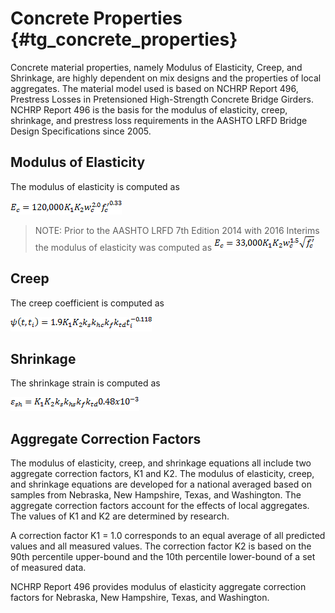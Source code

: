 Concrete Properties {#tg_concrete_properties}
======================================
Concrete material properties, namely Modulus of Elasticity, Creep, and Shrinkage, are highly dependent on mix designs and the properties of local aggregates. The material model used is based on NCHRP Report 496, Prestress Losses in Pretensioned High-Strength Concrete Bridge Girders. NCHRP Report 496 is the basis for the modulus of elasticity, creep, shrinkage, and prestress loss requirements in the AASHTO LRFD Bridge Design Specifications since 2005.

## Modulus of Elasticity
The modulus of elasticity is computed as

![](mod_e_2016.png)

> NOTE: Prior to the AASHTO LRFD 7th Edition 2014 with 2016 Interims the modulus of elasticity was computed as ![](mod_e.png)


## Creep
The creep coefficient is computed as

![](creep.png)

## Shrinkage
The shrinkage strain is computed as

![](shrinkage.png)



## Aggregate Correction Factors
The modulus of elasticity, creep, and shrinkage equations all include two aggregate correction factors, K1 and K2. The modulus of elasticity, creep, and shrinkage equations are developed for a national averaged based on samples from Nebraska, New Hampshire, Texas, and Washington. The aggregate correction factors account for the effects of local aggregates. The values of K1 and K2 are determined by research. 

A correction factor K1 = 1.0 corresponds to an equal average of all predicted values and all measured values. The correction factor K2 is based on the 90th percentile upper-bound and the 10th percentile lower-bound of a set of measured data.

NCHRP Report 496 provides modulus of elasticity aggregate correction factors for Nebraska, New Hampshire, Texas, and Washington.
